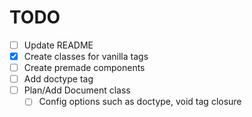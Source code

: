 # TODO

- [ ] Update README
- [x] Create classes for vanilla tags
- [ ] Create premade components
- [ ] Add doctype tag
- [ ] Plan/Add Document class
  - [ ] Config options such as doctype, void tag closure